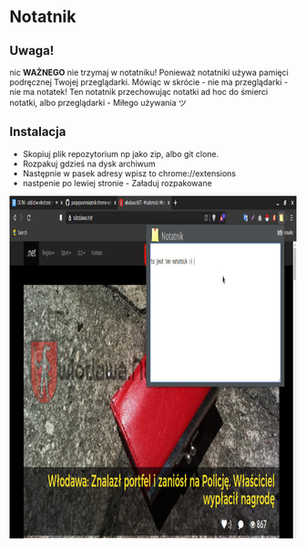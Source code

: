 # Notatnik

## Uwaga!

nic **WAŻNEGO** nie trzymaj w notatniku!
Ponieważ notatniki używa pamięci podręcznej Twojej przeglądarki.
Mówiąc w skrócie - nie ma przeglądarki - nie ma notatek!
Ten notatnik przechowując notatki ad hoc do śmierci notatki, albo przeglądarki - Miłego używania ツ

## Instalacja

- Skopiuj plik repozytorium np jako zip, albo git clone.
- Rozpakuj gdzieś na dysk archiwum
- Następnie w pasek adresy wpisz to
  chrome://extensions
- nastpenie po lewiej stronie - Załaduj rozpakowane

<p align="center">
  <img src="https://github.com/panpepson/notatnik-chrome-extension/blob/main/screenshot.jpg" width="100%" height="600"/>
</p>

